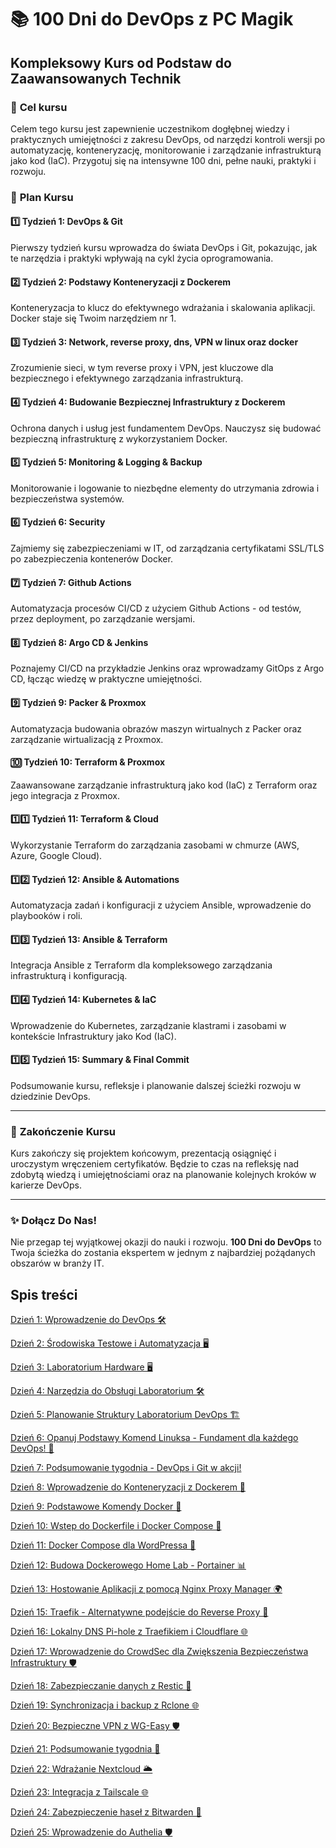 # :books: **100 Dni do DevOps z PC Magik** 
## Kompleksowy Kurs od Podstaw do Zaawansowanych Technik

### :dart: **Cel kursu**
Celem tego kursu jest zapewnienie uczestnikom dogłębnej wiedzy i praktycznych umiejętności z zakresu DevOps, od narzędzi kontroli wersji po automatyzację, konteneryzację, monitorowanie i zarządzanie infrastrukturą jako kod (IaC). Przygotuj się na intensywne 100 dni, pełne nauki, praktyki i rozwoju.

### :calendar: **Plan Kursu**

#### :one: **Tydzień 1: DevOps & Git**
Pierwszy tydzień kursu wprowadza do świata DevOps i Git, pokazując, jak te narzędzia i praktyki wpływają na cykl życia oprogramowania.

#### :two: **Tydzień 2: Podstawy Konteneryzacji z Dockerem**
Konteneryzacja to klucz do efektywnego wdrażania i skalowania aplikacji. Docker staje się Twoim narzędziem nr 1.

#### :three: **Tydzień 3: Network, reverse proxy, dns, VPN w linux oraz docker**
Zrozumienie sieci, w tym reverse proxy i VPN, jest kluczowe dla bezpiecznego i efektywnego zarządzania infrastrukturą.

#### :four: **Tydzień 4: Budowanie Bezpiecznej Infrastruktury z Dockerem**
Ochrona danych i usług jest fundamentem DevOps. Nauczysz się budować bezpieczną infrastrukturę z wykorzystaniem Docker.

#### :five: **Tydzień 5: Monitoring & Logging & Backup**
Monitorowanie i logowanie to niezbędne elementy do utrzymania zdrowia i bezpieczeństwa systemów.

#### :six: **Tydzień 6: Security**
Zajmiemy się zabezpieczeniami w IT, od zarządzania certyfikatami SSL/TLS po zabezpieczenia kontenerów Docker.

#### :seven: **Tydzień 7: Github Actions**
Automatyzacja procesów CI/CD z użyciem Github Actions - od testów, przez deployment, po zarządzanie wersjami.

#### :eight: **Tydzień 8: Argo CD & Jenkins**
Poznajemy CI/CD na przykładzie Jenkins oraz wprowadzamy GitOps z Argo CD, łącząc wiedzę w praktyczne umiejętności.

#### :nine: **Tydzień 9: Packer & Proxmox**
Automatyzacja budowania obrazów maszyn wirtualnych z Packer oraz zarządzanie wirtualizacją z Proxmox.

#### :keycap_ten: **Tydzień 10: Terraform & Proxmox**
Zaawansowane zarządzanie infrastrukturą jako kod (IaC) z Terraform oraz jego integracja z Proxmox.

#### :one::one: **Tydzień 11: Terraform & Cloud**
Wykorzystanie Terraform do zarządzania zasobami w chmurze (AWS, Azure, Google Cloud).

#### :one::two: **Tydzień 12: Ansible & Automations**
Automatyzacja zadań i konfiguracji z użyciem Ansible, wprowadzenie do playbooków i roli.

#### :one::three: **Tydzień 13: Ansible & Terraform**
Integracja Ansible z Terraform dla kompleksowego zarządzania infrastrukturą i konfiguracją.

#### :one::four: **Tydzień 14: Kubernetes & IaC**
Wprowadzenie do Kubernetes, zarządzanie klastrami i zasobami w kontekście Infrastruktury jako Kod (IaC).

#### :one::five: **Tydzień 15: Summary & Final Commit**
Podsumowanie kursu, refleksje i planowanie dalszej ścieżki rozwoju w dziedzinie DevOps.

---

### :checkered_flag: **Zakończenie Kursu**
Kurs zakończy się projektem końcowym, prezentacją osiągnięć i uroczystym wręczeniem certyfikatów. Będzie to czas na refleksję nad zdobytą wiedzą i umiejętnościami oraz na planowanie kolejnych kroków w karierze DevOps.

---

### :sparkles: **Dołącz Do Nas!**
Nie przegap tej wyjątkowej okazji do nauki i rozwoju. **100 Dni do DevOps** to Twoja ścieżka do zostania ekspertem w jednym z najbardziej pożądanych obszarów w branży IT.

<!-- spis_tresci_start -->

## Spis treści

[Dzień 1: Wprowadzenie do DevOps 🛠️](tydzien1/dzien1.md)

[Dzień 2: Środowiska Testowe i Automatyzacja 🖥️](tydzien1/dzien2.md)

[Dzień 3: Laboratorium Hardware 🖥️](tydzien1/dzien3.md)

[Dzień 4: Narzędzia do Obsługi Laboratorium 🛠️](tydzien1/dzien4.md)

[Dzień 5: Planowanie Struktury Laboratorium DevOps 🏗️](tydzien1/dzien5.md)

[Dzień 6: Opanuj Podstawy Komend Linuksa - Fundament dla każdego DevOps! 🐧](tydzien1/dzien6.md)

[Dzień 7: Podsumowanie tygodnia - DevOps i Git w akcji!](tydzien1/dzien7.md)

[Dzień 8: Wprowadzenie do Konteneryzacji z Dockerem 🐳](tydzien2/dzien8.md)

[Dzień 9: Podstawowe Komendy Docker 🐳](tydzien2/dzien9.md)

[Dzień 10: Wstep do Dockerfile i Docker Compose 🐳](tydzien2/dzien10.md)

[Dzień 11: Docker Compose dla WordPressa 📝](tydzien2/dzien11.md)

[Dzień 12: Budowa Dockerowego Home Lab - Portainer 📊](tydzien2/dzien12.md)

[Dzień 13: Hostowanie Aplikacji z pomocą Nginx Proxy Manager 🌍](tydzien2/dzien13.md)

[Dzień 15: Traefik - Alternatywne podejście do Reverse Proxy 🔄](tydzien3/dzien15.md)

[Dzień 16: Lokalny DNS Pi-hole z Traefikiem i Cloudflare 🌐](tydzien3/dzien16.md)

[Dzień 17: Wprowadzenie do CrowdSec dla Zwiększenia Bezpieczeństwa Infrastruktury 🛡️](tydzien3/dzien17.md)

[Dzień 18: Zabezpieczanie danych z Restic 🚀](tydzien3/dzien18.md)

[Dzień 19: Synchronizacja i backup z Rclone 🌐](tydzien3/dzien19.md)

[Dzień 20: Bezpieczne VPN z WG-Easy 🛡️](tydzien3/dzien20.md)

[Dzień 21: Podsumowanie tygodnia 🎉](tydzien3/dzien21.md)

[Dzień 22: Wdrażanie Nextcloud 🌥️](tydzien4/dzien22.md)

[Dzień 23: Integracja z Tailscale 🌐](tydzien4/dzien23.md)

[Dzień 24: Zabezpieczenie haseł z Bitwarden 🔐](tydzien4/dzien24.md)

[Dzień 25: Wprowadzenie do Authelia 🛡️](tydzien4/dzien25.md)

<!-- spis_tresci_end -->